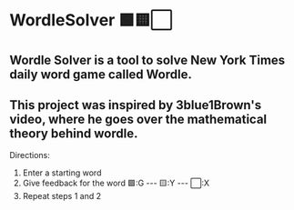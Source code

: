 # WordleSolver 🟩🟨⬜️
Wordle Solver is a tool to solve New York Times daily word game called Wordle.
------------------------------------------------------------------------------------
This project was inspired by 3blue1Brown's video, where he goes over the mathematical theory behind wordle.
-------------------------------------------------------------------------------------------------------------------
Directions:
1. Enter a starting word
2. Give feedback for the word
🟩:G --- 🟨:Y --- ⬜️:X
3. Repeat steps 1 and 2
